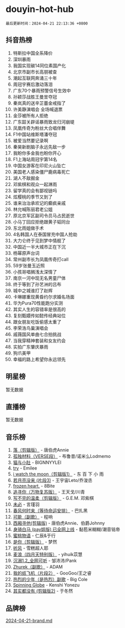 # douyin-hot-hub

`最后更新时间：2024-04-21 22:13:36 +0800`

## 抖音热榜

1. 特斯拉中国全系降价
1. 深圳暴雨
1. 我国实现碳14同位素国产化
1. 北京市副市长高朋被查
1. 潮起互联网奔涌三十年
1. 周冠宇赛后激动落泪
1. 广东70个暴雨预警信号生效中
1. 孙颖莎战胜王曼昱夺冠
1. 秦岚真的送辛芷蕾金戒指了
1. 许美静演唱会 全场喊退票
1. 金莎被所有人拒绝
1. 广东韶关辟谣暴雨致龙归河崩堤
1. 凤凰传奇为粉丝大合唱伴舞
1. F1中国站维斯塔潘夺冠
1. 被爱当然要记录啊
1. 秦昊新剧脑子永远先敌一步
1. 我盼你多金我也盼你开心
1. F1上海站周冠宇第14名
1. 中国女游客在印尼火山坠亡
1. 美国老人感染僵尸鹿病毒死亡
1. 湖人不敌掘金
1. 邓紫棋和观众一起淋雨
1. 留学真的会有鄙视链吗
1. 炫樱桃的季节又到了
1. 谁来治治承欢记的癫疯亲戚
1. 林允喊陈丽君老公姐
1. 原北京军区副司令员马占民逝世
1. 小马丁回应拒绝跟黄子韬同台
1. 东北雨姐做手术
1. 4名韩国人在泰国冒充中国人抢劫
1. 大力仑终于见到梦中情舰了
1. 中国近一半大城市正在下沉
1. 杨幂原声台词
1. 常州副市长为凤凰传奇打call
1. 59岁张曼玉近照
1. 小孩哥唱搁浅太深情了
1. 南京一河中现无名男童尸体
1. 终于等到了孙艺洲的吕布
1. 城中之城谁打了赵辉
1. 卡琳娜重现黄昏约尔求婚名场面
1. 华为Pura70性能跑分实测
1. 其实人生的容错率是很高的
1. 复刻甄嬛传如懿传经典站位
1. 跟女朋友吃饭偷感太重了
1. 李荣浩鸟巢演唱会
1. 戚薇国风单曲七合拍挑战
1. 当我穿精神套装和女友约会
1. 实拍广东肇庆暴雨
1. 狗爪美甲
1. 幸福的路上希望你永远领先

## 明星榜

暂无数据

## 直播榜

暂无数据

## 音乐榜

1. [落（剪辑版）](https://sf27-cdn-tos.douyinstatic.com/obj/tos-cn-ve-2774/o0h6HvN1BBbli9LtU3i5fQIleBQMF5Cg4TZmmC) - 唐伯虎Annie
1. [孤独材料（VERSE段）](https://sf5-hl-cdn-tos.douyinstatic.com/obj/tos-cn-ve-2774/ocX7glDNHYlwFeYrGQfBZoThtvPWy8tCCEBGKQ) - 布鲁昔/诺米么Lodmemo
1. [猫与小肚](https://sf3-cdn-tos.douyinstatic.com/obj/tos-cn-ve-2774/osZeoClMECgK8DYl6VebABgbchEtPYQjZEnRtd) - BIGNNYYLEI
1. [try](https://sf6-cdn-tos.douyinstatic.com/obj/tos-cn-ve-2774/oMCYLreazYIFEgVb1vQdrJnJTbe8DDfiCA6gKw) - Emilee
1. [i watch the moon（剪辑版1）](https://sf6-cdn-tos.douyinstatic.com/obj/tos-cn-ve-2774/o0I9mSChzHZANMJIEBfkCQzzg6N5WAcVtqft9P) - 东 百 下 小 雨
1. [若月亮没来 (片段3)](https://sf5-hl-cdn-tos.douyinstatic.com/obj/tos-cn-ve-2774/okfyEUsGW1B1ovJi5JiN9IjvAT2lMwA054GoEB) - 王宇宙Leto/乔浚丞
1. [frozen heart.](https://sf5-hl-cdn-tos.douyinstatic.com/obj/tos-cn-ve-2774/oIIWJfyjIACZA9zQMtnJ6hQQhFC4vhCupoRBsO) - 8Bite
1. [追寻你（万物复苏版）](https://sf5-hl-cdn-tos.douyinstatic.com/obj/tos-cn-ve-2774/oYeAZJsbjIDit9APmBg8u6uDUQnHmoCf3gbo74) - 王天戈/川青
1. [写不完的温柔（剪辑版）](https://sf5-hl-cdn-tos.douyinstatic.com/obj/tos-cn-ve-2774/oYBzzZQJ233GfwkemJJffAIWgeIYrjZfWhHTcG) - G.E.M. 邓紫棋
1. [未必](https://sf5-hl-cdn-tos.douyinstatic.com/obj/tos-cn-ve-2774/ogntQMFnKQDZUgTCYuJgfLEtleYZZFxBQqhhFB) - 言瑾羽
1. [春风何时来（等待命运安排）](https://sf27-cdn-tos.douyinstatic.com/obj/tos-cn-ve-2774/oICBNbD3gelMfB4WgiD1KI2jQtXZE2FgHLwtsl) - 巴扎黑
1. [可能（副歌）](https://sf5-hl-cdn-tos.douyinstatic.com/obj/tos-cn-ve-2774/cde1731888894259b333569393c2fb51) - 程响
1. [西厢寻他(剪辑版)](https://sf5-hl-cdn-tos.douyinstatic.com/obj/tos-cn-ve-2774/oUsAVfAQKlRNxEv5qxvIB8o5qmIWUcXbzJKJhw) - 唐伯虎Annie、伯爵Johnny
1. [身骑白马 (pay姐版) 已全网上线](https://sf6-cdn-tos.douyinstatic.com/obj/tos-cn-ve-2774/oQLO5ZgLsFkaDhdIIveF2zUCgfweY0gWaH4AQG) - 黏苞米糊糊/潮音铭帝
1. [蜜桃物语](https://sf5-hl-cdn-tos.douyinstatic.com/obj/tos-cn-ve-2774/oIhOSCZtIACtYU4XQkngiW9kCBfVD1Fz9IYeqL) - 仁辰&于行
1. [是你（剪辑版）](https://sf6-cdn-tos.douyinstatic.com/obj/tos-cn-ve-2774/46019dae783c4c969944217fe1cfafc4) - 梦然
1. [听风](https://sf5-hl-cdn-tos.douyinstatic.com/obj/tos-cn-ve-2774/oAPa3yDDDIZygYzQdBemCAIngcCeEARgbQDtJC) - 雪糕超人耶
1. [麦浪（四月天特别版）](https://sf3-cdn-tos.douyinstatic.com/obj/tos-cn-ve-2774/26f5501a6547411fa3fbedc592fed0ad) - yihuik苡慧
1. [沉溺1.2_全网可听](https://sf5-hl-cdn-tos.douyinstatic.com/obj/tos-cn-ve-2774/ok2QoiBqsWAX9McZmWiI9gAB0EzwD4Xj6yfmtH) - 邹沛沛/Pank
1. [Zhurek（副歌）](https://sf27-cdn-tos.douyinstatic.com/obj/tos-cn-ve-2774/ooQm8FBZQDlf0btEYgVpCcSCQfrdJGBEKZYBGS) - ADAM
1. [我的纸飞机（片段2）](https://sf3-cdn-tos.douyinstatic.com/obj/tos-cn-ve-2774/oM2ZrKcg2CD5AeRB2gkeXOFB1IxAGJdZPazYHf) - GooGoo/王之睿
1. [热烈的少年（是热烈）副歌](https://sf6-cdn-tos.douyinstatic.com/obj/tos-cn-ve-2774/owVNI0CLDAUMtSz6TEYvfFBFL4UDFFhLfgK8fa) - Big Cole
1. [Spinning Globe](https://sf5-hl-cdn-tos.douyinstatic.com/obj/tos-cn-ve-2774/oAYhDobngQZXzvJaWpxueRR0jC4FZDexedXDYA) - Kenshi Yonezu
1. [其实都没有 (剪辑版2)](https://sf5-hl-cdn-tos.douyinstatic.com/obj/tos-cn-ve-2774/oEBNQenHZtBhxYjGgUDQk0BCHTigQafgFlbQ7k) - 于冬然

## 品牌榜

[2024-04-21-brand.md](2024-04-21-brand.md)
